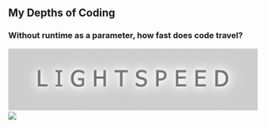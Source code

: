 ## My Depths of Coding 

### Without runtime as a parameter, how fast does code travel?
<img src="readme-imgs/lightspeed.png" height="7%">

<img src='https://media3.giphy.com/media/v1.Y2lkPTc5MGI3NjExdmIwbzI0anE2d21seXZmbDM3ODZ3ZTNkanV2NzE3dTZxYWEwdXZqaCZlcD12MV9pbnRlcm5hbF9naWZfYnlfaWQmY3Q9cw/eNAsjO55tPbgaor7ma/giphy.gif' height='7%'>
